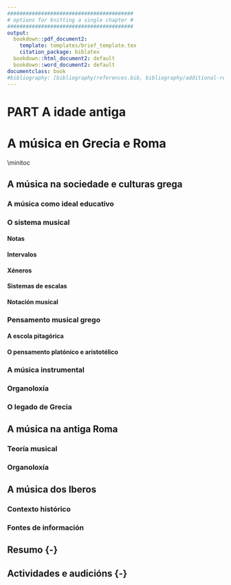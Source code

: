 ```yaml
---
#########################################
# options for knitting a single chapter #
#########################################
output:
  bookdown::pdf_document2:
    template: templates/brief_template.tex
    citation_package: biblatex
  bookdown::html_document2: default
  bookdown::word_document2: default
documentclass: book
#bibliography: [bibliography/references.bib, bibliography/additional-references.bib]
---
```


# PART A idade antiga

# A música en Grecia e Roma

\minitoc <!-- índice do tema-->

## A música na sociedade e culturas grega


<!--

# LOS INSTRUMENTOS MUSICALES EN LA ANTIGUA GRECIA

### *SEBASTIÁN DOMÍNGUEZ M. *

### *ESMUC 2013/2014*

 

 

![TRABAJO 1](https://esmediterrani.files.wordpress.com/2014/05/trabajo-1.png?w=300&h=198)

 

De la antigua Grecia, se conservan aproximadamente unos cuarenta fragmentos musicales que permiten reconstruir, aunque sea de forma esquemática, cómo fue la música de entonces. Es por esto, que la principal fuente de información sobre la cultura musical griega proviene de los textos, poemas y escritos.

Partiendo de esto, un acercamiento al estudio de los instrumentos musicales conlleva a considerar, las distintas traducciones e interpretaciones que se han hecho de los textos. Puede ocurrir que para designar a un mismo instrumento, se utilicen diferentes términos. Por ejemplo, con la denominación de la lira en el Himno homérico IV en donde Homero hace referencia a un mismo instrumento con los nombres: Phorminx, Chelys, Lyra o Kithára. Lo mismo sucede con la palabra “flauta”, que en diversos textos, puede ser utilizada para referirse a distintos instrumentos.

Mucho de lo que hoy se conoce de la música y los instrumentos de la antigua Grecia, proviene de los vestigios de la mitología, literatura, teatro y filosofía; que convivían en la sociedad griega.

La música griega se caracterizó principalmente por ser vocal y se sabe mucho de la música griega antigua, a partir de lo que se conoce de los modos, escalas y textos relacionados con el canto y la música coral. A partir de esto, los instrumentos surgen como acompañamiento de dichos cantos y posteriormente la música instrumental se estructurará con base en la imitación de los elementos vocales que existían. Fue principalmente la práctica del canto, lo que dio lugar a la música instrumental.

Los instrumentos que hoy se pueden conocer de la antigua Grecia, corresponden a una mezcla de influencias de la región y las culturas musicales que colindaban con los griegos.

 

**Las familias de instrumentos:**

De los instrumentos que se conocen de la antigua Grecia, pueden establecerse 3 grupos o familias de instrumentos:

\1) Instrumentos de Percusión

El grupo de los instrumentos de percusión, a su vez, pueden clasificarse en dos grupos principalmente, sobre los que incorporan los distintos instrumentos que se sabe que existían, o a los que se hace referencia en los textos antiguos:

*-Idiófonos*: principalmente instrumentos construidos con materiales duros como la maderas o metales, materiales que se caracterizan por ser “autorresonadores”. Este tipo de instrumentos de percusión, eran conocidos como ***Krótalos\****,* y se sabe que comienzan a ser utilizados por los griegos a partir de los contactos con Egipto. Son un tipo de castañuelas de las cuales se encontraron vestigios tanto en Grecia como en Egipto. Principalmente eran utilizados en las danzas que evocaban a Dionisio. Los bailarines los colocaban en las muñecas o tobillos de para acompañar las danzas.

![TRABAJO 2](https://esmediterrani.files.wordpress.com/2014/05/trabajo-2.png?w=181&h=184)

Dentro de los idiófonos, también se encuentra un instrumento que consiste en dos “platillos” metálicos que se hacen chocar, que de igual manera eran utilizados en las danzas y actos teatrales, que son los llamados: ***Címbalos.\*** Este instrumento era utilizado en los cultos a Dionisio.

[![TRABAJO 3](https://esmediterrani.files.wordpress.com/2014/05/trabajo-3.png?w=300&h=203)](https://esmediterrani.files.wordpress.com/2014/05/trabajo-3.png)

Dentro de este grupo de idiófonos, también eran utilizados unos sonajeros que se conocen como: ***Sistro.\***

Otro instrumento de la familia de los idiófonos son las ***kroúpala\***, conocidas entre los latinos como *scabella*, unas sandalias de madera cuya suela estaba hendida y que producía un sonoro tableteo al golpear el suelo con el zapato. Su finalidad era marcar de una forma clara el ritmo en las danzas.

–*Membranófonos*: corresponden a instrumentos que son construidos a partir de membranas o parches que resuenan a partir de la percusión con otros materiales que funcionan o que son similares a unas “baquetas”.

Entre ellos podemos enumerar el ***týmpanon\***, un tambor de marco que se asemeja a lo que conocemos como pandero. De este instrumento se intuye que el origen puede ser mesopotámico. Consiste en un marco sólido sobre el que están atadas dos pieles de cuero, una muy junta de la otra, con la intención de generar más resonancia que una sola piel. Era un instrumento utilizado en los cultos a Dionisio y Cibeles y que particularmente era reservado exclusivamente para las mujeres, por lo que fue un instrumento que quedó fuera del ambiente militar (muchos instrumentos en la antigua Grecia, estaban ampliamente relacionados con la guerra y la milicia).

[![TRABAJO 4](https://esmediterrani.files.wordpress.com/2014/05/trabajo-4.png?w=228&h=191)](https://esmediterrani.files.wordpress.com/2014/05/trabajo-4.png)

Dentro de los instrumentos de percusión también se encuentra el *Xylophon,* del que se tiene poca información de sus usos en la antigua Grecia, sin embargo su relación con el instrumento que conocemos como *xilófono*, que es ejecutado con baquetas y consiste en placas metálicas afinadas que resuenan, es sumamente estrecha.

\2) Instrumentos de Viento:

Corresponden a los instrumentos aerófonos. Puede hacerse una clasificación a partir de los mecanismos de funcionamiento que tienen: los que funcionan a partir de la resonancia de un tubo y el otro grupo cuyo funcionamiento se basa en la utilización de lengüetas.

[![TRABAJO 5](https://esmediterrani.files.wordpress.com/2014/05/trabajo-5.png?w=224&h=223)](https://esmediterrani.files.wordpress.com/2014/05/trabajo-5.png)

Dentro de los instrumentos de resonancia de un tubo, encontramos el ***Syrinx\***, Flauta de pan o Siringa, un instrumento cuyo origen es incierto, dado que se han encontrado rastros en distintas civilizaciones antiguas, entre ellas la griega. Está compuesto por tubos abiertos, de distintas longitudes que permiten afinarlos con las notas de la escala. De lo que se sabe de su utilización en Grecia, es que era utilizado en el teatro y en cuestiones referentes a la guerra. Es un instrumento que se desarrolló en distintas partes del mundo (en Latinamérica es conocida como *Sampoña)*.

El otro tipo instrumento aerófono, del que se tienen registros de la antigua Grecia, es el ***Aulói\*** que funciona a partir de una lengüeta. De lo que se sabe, es que, dado que para introducir el aire en la lengüeta era necesaria una cierta fuerza, los intérpretes tendían a hinchar los carrillos y ello probablemente les provocaría cansancio. Parece ser esta la razón por la que los que tocaban *auló*i usaban unas correas de cuero que rodeando sus mejillas se ataban detrás de la cabeza obteniendo así mayor presión con un cansancio menor. Dichas correas recibían el nombre de phorbeiá.

 

[![TRABAJO 6](https://esmediterrani.files.wordpress.com/2014/05/trabajo-6.png?w=213&h=231)](https://esmediterrani.files.wordpress.com/2014/05/trabajo-6.png)

Otro instrumento de viento es el ***hydraulis\***, que fue inventado en Grecia en el siglo III a. C. por Ctesibio (según la tradición), un inventor que ideó diversos aparatos que funcionaban con agua y aire. Este instrumento fue conocido por los romanos y se extendió por todo el Imperio, usándose en actos públicos y teatros. Corresponderían a los órganos que conocemos. Funcionaba con un sistema de receptáculos llenos de agua para mantener constante la presión del aire. Es de los instrumentos más elaborados de la civilización griega de la antigüedad.

[![TRABAJO 7](https://esmediterrani.files.wordpress.com/2014/05/trabajo-7.png?w=203&h=224)](https://esmediterrani.files.wordpress.com/2014/05/trabajo-7.png)

Otro de los instrumentos de boquilla era el *keras* , mucho menos difundido, el cual se corresponde con un cuerno bastante primitivo. Si bien en su origen se obtuvo directamente de cuernos de buey; más tarde fue de bronce o de algún otro metal, aunque a veces podía ir recubierto de un cuerno auténtico. El tubo tenía una forma semicircular sin una campana claramente diferenciada, su diámetro, más bien pequeño, crecía gradualmente dando lugar a un cono alargado. Su sonido sería más dulce y opaco que el del *sálpinx* y su registro más agudo.
Por último, podríamos incluir en esta familia de instrumentos de boquilla el *kóchlos* instrumento hecho con una caracola que a menudo se representaba en manos de los tritones que imitaban los sonidos de los delfines y otros animales marinos.

 

[![TRABAJO 8](https://esmediterrani.files.wordpress.com/2014/05/trabajo-8.png?w=173&h=207)](https://esmediterrani.files.wordpress.com/2014/05/trabajo-8.png)

\3) Instrumentos de Cuerdas:

A partir de la clasificación que se sabe que los mismos griegos hacían de estos instrumentos. Se pueden organizar en tres grupos:

***-Liras:\*** principalmente instrumentos construidos con cajas de resonancia, caparazones de animales como la tortuga.

Las ***liras\***, fueron sin duda el instrumento musical más difundido e importante de la Grecia antigua. De entre todos ellos destaca el más antiguo de todos, que se la conoce como la ***lira homérica\***, cuya invención atribuyen al dios Hermes.

Estaba compuesto por entre 2 y 6 cuerdas, aunque generalmente eran 4, dispuesta en una caja armónica de forma redondeada hasta un travesaño horizontal que unía sendos brazos que salían del cuerpo del instrumento. Algunos autores consideran el término homérico (*kítharis)* como el nombre de otro instrumento similar a este *phórminx*. Es muy similar a la lira siria, muy difundida en Asia Menor.

[![TRABAJO 9](https://esmediterrani.files.wordpress.com/2014/05/trabajo-9.png?w=185&h=246)](https://esmediterrani.files.wordpress.com/2014/05/trabajo-9.png)

Otro instrumento de la familia de las liras, recibe el nombre de ***Bárbiton\***. En realidad, se trataba de una lira de 7 cuerdas, de largos brazos flexibles y caja estrecha. Para tocarla, el intérprete la apoyaba sobre la cadera izquierda y podía hacerlo estando tumbado, sentado o incluso andando. De una gran sonoridad, es un instrumento asociado al culto a Dioniso, a la alegría de vivir, y por ello era frecuente su uso en banquetes y bacanales.

La segunda clasificación de instrumentos dentro del grupo de los cordófonos, corresponde a las llamadas: ***Cítaras\*****, que** corresponde a una versión posterior de **la lira.**

Se diferencia principalmente de la lira en dos aspectos: que mientras la lira tenia una forma de ábaco, la lora tenía una forma cuadrangular y también que mientras que éste primer instrumento era de uso popular, el segundo era utilizado por profesionales, los llamados *“Citharedes”*.

La *cítara*, se utilizaban principalmente para acompañar las danzas y las canciones líricas, odas y rapsodias. Demás se sabe que la *cítara* por su sonoridad suave, fue considerada como el medio de expresión preferido para las emociones mesuradas del ánimo, de carácter sereno, y estuvo dedicada al culto de Apolo, el dios de las musas. Es un instrumento al que se hace amplia referencia en la mitología griega, habiendo alusiones directas en textos como la “Iliada” de Homero.

La *cítara*, se utilizaban principalmente para acompañar las danzas y las canciones líricas, odas y rapsodias. Demás se sabe que la cítara por su sonoridad suave, fue considerada como el medio de expresión preferido para las emociones mesuradas del ánimo, de carácter sereno, y estuvo dedicada al culto de Apolo, el dios de las musas. Es un instrumento al que se hace amplia referencia en la mitología griega, habiendo alusiones directas en textos como la “Iliada” de Homero.

La importancia de la *cítara*, va más allá de la cultura antigua griega, ya que estructuralmente e incluso con etimologías sumamente similares, se encuentra este instrumento en otras culturas y civilizaciones del mundo, desarrolladas posteriormente, pero que indican el contacto que hubo de diversas culturas como la gestada en india, con la cultura de la antigua Grecia.

El otro importante grupo dentro de los instrumentos de cuerda pertenece a las ***arpas.\*** Se ha podido establecer que comienzan a aparecer en época pre-helénica aunque de forma dispersa y esporádica. Será a partir del clasicismo (siglo V) cuando su expansión se dé por la mayor parte del territorio griego e incluso llegue hasta Asia Menor. Se especula que el origen de las arpas puede ser oriental o posiblemente egipcio.

[![TRABAJO 10](https://esmediterrani.files.wordpress.com/2014/05/trabajo-10.png?w=188&h=261)](https://esmediterrani.files.wordpress.com/2014/05/trabajo-10.png)

La principal de las arpas diferencia con las liras es su forma angulada. Cuenta con una estructura de madera que abarcaba solamente los dos lados del ángulo, quedando abierta más allá de la última cuerda. El lado más grande era rico en decorados y estaba vacío por el interior para hacer las veces de caja de resonancia.

Todas las arpas se tocaban pinzando las cuerdas con los dedos, nunca se utilizaba el *“pelctro”,* y eran instrumentos propios de las muchachas y mujeres de elevada condición social.

Igual que en el caso de la *cítara,* las arpas fueron evolucionando con la historia, perfeccionándose hasta que se convirtió en un instrumento muy importante dentro de la tradición clásica europea, teniendo sus orígenes en culturas como la griega y teniéndose registros de instrumentos de mecanismos sumamente parecidos, en culturas como la hebrea o asiria.

 

**Conclusiones:**

Principalmente creo que ha de considerarse la dificultad para encontrar material suficiente en torno a los distintos instrumentos que existían en la antigua Grecia. Si bien existen documentos actualmente que nos permiten conocer a grandes rasgos qué instrumentos utilizaban los griegos, es difícil encontrar datos suficientes, ya que las exploraciones a partir de los textos antiguos aportan un material que imagino que es difícil de organizar dado su contenido genérico. Sin embargo es sorprendente que con los pocos vestigios que se tienen exclusivamente sobre los instrumentos, que se haya podido reconstruir esta parte del arte griego. Ha sido gracias a la interdisciplinariedad que tenían los griegos hacia las artes, lo que considero que ha facilitado poder llegar a establecer la información que me dispuse a investigar y juntar. Sin embargo debemos sentirnos afortunados en nuestra era, de poder acceder con relativa facilidad a información de civilizaciones y sociedades tan antiguas como la que existió en Grecia.

 

**Referencias Audiovisuales:**







 

**Documentos consultados:**

http://es.scribd.com/doc/120335620/Instrumentos-musicales-en-la-Antigua-Grecia-por-Joel-Torres

http://www.contraclave.es/musica/instrumentosgrecia.pdf

http://www.blogclasico.com/2010/06/instrumentos-musicales-antiguos-griegos.html

Enciclopedia británica

Wikipedia

Diccionario de terminología clásica

Enciclopedia “Groove”
-->
<!--### As fontes de información-->

### A música como ideal educativo

### O sistema musical

#### Notas
#### Intervalos
#### Xéneros
#### Sistemas de escalas

#### Notación musical

### Pensamento musical grego

#### A escola pitagórica

#### O pensamento platónico e aristotélico

### A música instrumental

### Organoloxía

### O legado de Grecia

## A música na antiga Roma
### Teoría musical
### Organoloxía
## A música dos Iberos
### Contexto histórico
### Fontes de información
## Resumo {-}
## Actividades e audicións {-}

